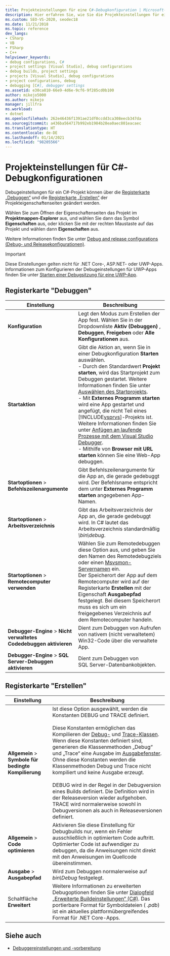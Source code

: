 ```yaml
---
title: Projekteinstellungen für eine C#-Debugkonfiguration | Microsoft-Dokumentation
description: Hier erfahren Sie, wie Sie die Projekteinstellungen für eine C#-Debugkonfiguration in Visual Studio über die Registerkarten „Debuggen“ und „Erstellen“ der Projekteigenschaftenseiten ändern.
ms.custom: SEO-VS-2020, seodec18
ms.date: 11/21/2018
ms.topic: reference
dev_langs:
- CSharp
- VB
- FSharp
- C++
helpviewer_keywords:
- debug configurations, C#
- project settings [Visual Studio], debug configurations
- debug builds, project settings
- projects [Visual Studio], debug configurations
- project configurations, debug
- debugging [C#], debugger settings
ms.assetid: e30ca810-66e9-4d6e-9cf6-9f285cd0b100
author: mikejo5000
ms.author: mikejo
manager: jillfra
ms.workload:
- dotnet
ms.openlocfilehash: 262e46436f1391ae21df0ccdd3ca308eecb347da
ms.sourcegitcommit: a436ba564717b992eb1984b28ea0aec801eacaec
ms.translationtype: HT
ms.contentlocale: de-DE
ms.lasthandoff: 01/14/2021
ms.locfileid: "98205566"
---
```

# <a name="project-settings-for--c-debug-configurations"></a>Projekteinstellungen für C#-Debugkonfigurationen

Debugeinstellungen für ein C#-Projekt können über die [Registerkarte „Debuggen“](#debug-tab) und die [Registerkarte „Erstellen“](#build-tab) der Projekteigenschaftenseiten geändert werden.

Wählen Sie zum Öffnen der Eigenschaftenseiten das Projekt im **Projektmappen-Explorer** aus, und wählen Sie dann das Symbol **Eigenschaften** aus, oder klicken Sie mit der rechten Maustaste auf das Projekt und wählen dann **Eigenschaften** aus.

Weitere Informationen finden Sie unter [Debug and release configurations (Debug- und Releasekonfigurationen)](how-to-set-debug-and-release-configurations.md).

>[!IMPORTANT]
>Diese Einstellungen gelten nicht für .NET Core-, ASP.NET- oder UWP-Apps. Informationen zum Konfigurieren der Debugeinstellungen für UWP-Apps finden Sie unter [Starten einer Debugsitzung für eine UWP-App](start-a-debugging-session-for-a-store-app-in-visual-studio-vb-csharp-cpp-and-xaml.md).

## <a name="debug-tab"></a>Registerkarte "Debuggen"

|Einstellung|Beschreibung|
|-------------------------------------| - |
| **Konfiguration** | Legt den Modus zum Erstellen der App fest. Wählen Sie in der Dropdownliste **Aktiv (Debuggen)** , **Debuggen**, **Freigeben** oder **Alle Konfigurationen** aus. |
| **Startaktion** | Gibt die Aktion an, wenn Sie in einer Debugkonfiguration **Starten** auswählen.<br />- Durch den Standardwert **Projekt starten**, wird das Startprojekt zum Debuggen gestartet. Weitere Informationen finden Sie unter [Auswählen des Startprojekts](/previous-versions/visualstudio/visual-studio-2010/0s590bew(v=vs.100)).<br />-  Mit **Externes Programm starten** wird eine App gestartet und angefügt, die nicht Teil eines [!INCLUDE[vsprvs](../code-quality/includes/vsprvs_md.md)]-Projekts ist. Weitere Informationen finden Sie unter [Anfügen an laufende Prozesse mit dem Visual Studio Debugger](attach-to-running-processes-with-the-visual-studio-debugger.md).<br />- Mithilfe von **Browser mit URL starten** können Sie eine Web-App debuggen. |
| **Startoptionen** > **Befehlszeilenargumente** | Gibt Befehlszeilenargumente für die App an, die gerade gedebuggt wird. Der Befehlsname entspricht dem unter **Externes Programm starten** angegebenen App-Namen. |
| **Startoptionen** > **Arbeitsverzeichnis** | Gibt das Arbeitsverzeichnis der App an, die gerade gedebuggt wird. In C# lautet das Arbeitsverzeichnis standardmäßig *\bin\debug*.
| **Startoptionen** > **Remotecomputer verwenden**|Wählen Sie zum Remotedebuggen diese Option aus, und geben Sie den Namen des Remotedebugziels oder einen [Msvsmon-Servernamen](../debugger/remote-debugging.md) ein. <br />Der Speicherort der App auf dem Remotecomputer wird auf der Registerkarte **Erstellen** mit der Eigenschaft **Ausgabepfad** festgelegt. Bei diesem Speicherort muss es sich um ein freigegebenes Verzeichnis auf dem Remotecomputer handeln.
| **Debugger-Engine** > **Nicht verwaltetes Codedebuggen aktivieren** | Dient zum Debuggen von Aufrufen von nativem (nicht verwaltetem) Win32-Code über die verwaltete App. |
| **Debugger-Engine** > **SQL Server-Debuggen aktivieren** | Dient zum Debuggen von SQL Server-Datenbankobjekten. |

## <a name="build-tab"></a>Registerkarte "Erstellen"

|Einstellung|Beschreibung|
|-------------|-----------------|
|**Allgemein** > **Symbole für bedingte Kompilierung**|Ist diese Option ausgewählt, werden die Konstanten DEBUG und TRACE definiert.<br /><br /> Diese Konstanten ermöglichen das Kompilieren der [Debug-](/dotnet/api/system.diagnostics.debug) und [Trace-Klassen](/dotnet/api/system.diagnostics.trace). Wenn diese Konstanten definiert sind, generieren die Klassenmethoden „Debug“ und „Trace“ eine Ausgabe im [Ausgabefenster](../ide/reference/output-window.md). Ohne diese Konstanten werden die Klassenmethoden Debug und Trace nicht kompiliert und keine Ausgabe erzeugt.<br /><br />DEBUG wird in der Regel in der Debugversion eines Builds definiert. Die Definition wird in der Releaseversion wieder aufgehoben. TRACE wird normalerweise sowohl in Debugversionen als auch in Releaseversionen definiert.|
|**Allgemein** > **Code optimieren**|Aktivieren Sie diese Einstellung für Debugbuilds nur, wenn ein Fehler ausschließlich in optimiertem Code auftritt. Optimierter Code ist aufwendiger zu debuggen, da die Anweisungen nicht direkt mit den Anweisungen im Quellcode übereinstimmen.|
|**Ausgabe** > **Ausgabepfad**|Wird zum Debuggen normalerweise auf *bin\Debug* festgelegt.|
|Schaltfläche **Erweitert**|Weitere Informationen zu erweiterten Debugoptionen finden Sie unter [Dialogfeld „Erweiterte Buildeinstellungen“ (C#)](../ide/reference/advanced-build-settings-dialog-box-csharp.md). Das portierbare Format für Symboldateien ( *.pdb*) ist ein aktuelles plattformübergreifendes Format für .NET Core-Apps.

## <a name="see-also"></a>Siehe auch
- [Debuggereinstellungen und -vorbereitung](../debugger/debugger-settings-and-preparation.md)